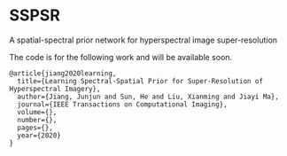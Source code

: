 # SSPSR
A spatial-spectral prior network for hyperspectral image super-resolution

The code is for the following work and will be available soon.

```
@article{jiang2020learning,
  title={Learning Spectral-Spatial Prior for Super-Resolution of Hyperspectral Imagery},
  author={Jiang, Junjun and Sun, He and Liu, Xianming and Jiayi Ma},
  journal={IEEE Transactions on Computational Imaging},
  volume={},
  number={},
  pages={},
  year={2020}
}
```
